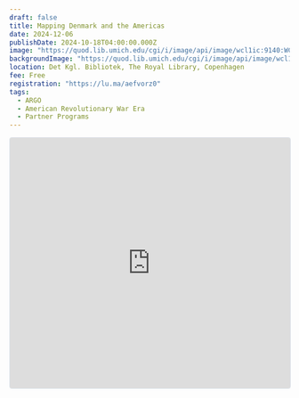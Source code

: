 ```yaml
---
draft: false
title: Mapping Denmark and the Americas
date: 2024-12-06
publishDate: 2024-10-18T04:00:00.000Z
image: "https://quod.lib.umich.edu/cgi/i/image/api/image/wcl1ic:9140:WCL009216/722,1760,2810,1070/,1200/0/default.jpg"
backgroundImage: "https://quod.lib.umich.edu/cgi/i/image/api/image/wcl1ic:9140:WCL009216/722,1760,2810,1070/,1200/0/default.jpg"
location: Det Kgl. Bibliotek, The Royal Library, Copenhagen
fee: Free
registration: "https://lu.ma/aefvorz0"
tags:
  - ARGO
  - American Revolutionary War Era
  - Partner Programs
---
```


<iframe
  src="https://lu.ma/embed/event/evt-mVxcuxGMrEsZMxM/simple"
  width="100%"
  height="450"
  frameborder="0"
  style="border: 1px solid #bfcbda88; border-radius: 4px;"
  allowfullscreen=""
  aria-hidden="false"
  tabindex="0"
></iframe>
